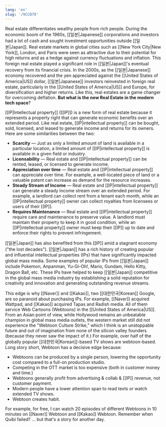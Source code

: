 ```yaml
---
lang: 'en'
slug: '/9CCB70'
---
```


Real estate differentiates wealthy people from rich people. During the economic boom of the 1980s, [[일본|Japanese]] corporations and investors had a lot of cash and sought investment opportunities outside [[일본|Japan]]. Real estate markets in global cities such as [[New York City|New York]], London, and Paris were seen as attractive due to their potential for high returns and as a hedge against currency fluctuations and inflation. This foreign real estate played a significant role in [[일본|Japan]]'s eventual recovery from its financial crisis. In the 2000s, as the [[일본|Japanese]] economy recovered and the yen appreciated against the [[United States of America|US]] dollar, [[일본|Japanese]] investors reinvested in foreign real estate, particularly in the [[United States of America|US]] and Europe, for diversification and higher returns. Like this, real estates are a game changer for overcoming deflation. **But what is the new Real Estate in the modern tech space**?

[[IP|Intellectual property]] ([[IP]]) is a new form of real estate because it represents a property right that can generate economic benefits over an extended period. Like real estate, [[IP|intellectual property]] can be bought, sold, licensed, and leased to generate income and returns for its owners. Here are some similarities between the two:

- **Scarcity** — Just as only a limited amount of land is available in a particular location, a limited amount of [[IP|intellectual property]] is available in a given field or industry.
- **Licensability** — Real estate and [[IP|intellectual property]] can be rented, leased, or licensed to generate income.
- **Appreciation over time** — Real estate and [[IP|intellectual property]] can appreciate over time. For example, a well-located piece of land or a valuable patent can increase as demand for the resource increases.
- **Steady Stream of Income** — Real estate and [[IP|intellectual property]] can generate a steady income stream over an extended period. For example, a landlord can collect rent from a tenant each month, while an [[IP|intellectual property]] owner can collect royalties from licensees or users of their [[IP]].
- **Requires Maintenance** — Real estate and [[IP|intellectual property]] require care and maintenance to preserve value. A landlord must maintain their property to keep it in good condition, while an [[IP|intellectual property]] owner must keep their [[IP]] up to date and enforce their rights to prevent infringement.

[[일본|Japan]] has also benefited from this [[IP]] amid a stagnant economy ("the lost decades"). [[일본|Japan]] has a rich history of creating popular and influential intellectual properties (IPs) that have significantly impacted global mass media. Some examples of popular IPs from [[일본|Japan]] include Pokemon, Anpanman, Yu-Gi-Oh!, Mario, Gundam, Hello Kitty, Dragon Ball, etc. These IPs have helped to keep [[일본|Japan]] competitive in the global mass media industry by establishing a solid reputation for creativity and innovation and generating outstanding revenue streams.

This edge is why [[Naver]] and [[Kakao]], two [[대한민국|Korean]] Google, are so paranoid about purchasing IPs. For example, [[Naver]] acquired Wattpad, and [[Kakao]] acquired Tapas and Radish media. All of them service Web Cartoons (Webtoons) in the [[United States of America|US]]. From an Asian point of view, while Hollywood remains an unbeatable champion in global mass media outlets, the western market still did not experience the "Webtoon Culture Strike," which I think is an unstoppable future and out of imagination from none of the silicon valley founders (because they never saw the impact of it.) For example, over half of the globally popular [[대한민국|Korean]]-based TV shows are webtoon-based. Long story short, Webtoon has a decisive edge because:

- Webtoons can be produced by a single person, lowering the opportunity cost compared to a full-on production studio.
- Competing in the OTT market is too expensive (both in customer money and time.)
- Webtoons generally profit from advertising & collab & [[IP]] revenue, not customer payment.
- Modern people have a lower attention span to read texts or watch extended TV shows.
- Webtoon creates habit.

For example, for free, I can watch 20 episodes of different Webtoons in 10 minutes on [[Naver]] Webtoon and [[Kakao]] Webtoon. Remember when Quibi failed? ... but that's a story for another day.
